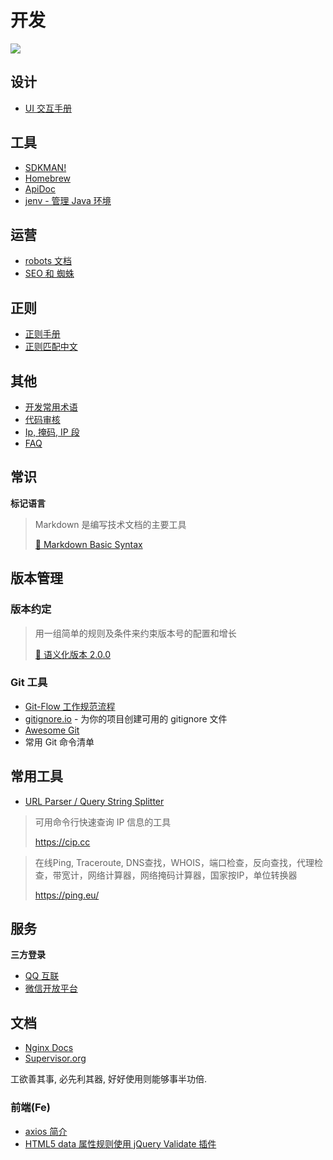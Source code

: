 # 开发

![](https://file.wulicode.com/doc/20230625/1687660314610.png)

## 设计

- [UI 交互手册](./design/pc-ui-interact.md)

## 工具

- [SDKMAN!](./tools/sdkman.md)
- [Homebrew](./tools/homebrew.md)
- [ApiDoc](./tools/apidoc.md)
- [jenv - 管理 Java 环境](./tools/jenv.md)

## 运营

- [robots 文档](./op/robots.md)
- [SEO 和 蜘蛛](./op/seo-and-crawler.md)

## 正则

- [正则手册](./regex/index.md)
- [正则匹配中文](./regex/zh-match.md)

## 其他

- [开发常用术语](./tech/knowledge.md)
- [代码审核](./tech/code-review.md)
- [Ip, 掩码, IP 段](./tech/ip-mask-range.md)
- [FAQ](./tech/faq.md)

## 常识

**标记语言**
> Markdown 是编写技术文档的主要工具
>
> [ 🔗 Markdown Basic Syntax](https://www.markdownguide.org/basic-syntax/)

## 版本管理

### 版本约定

> 用一组简单的规则及条件来约束版本号的配置和增长
>
> [ 🔗 语义化版本 2.0.0](https://semver.org/lang/zh-CN/)

### Git 工具

- [Git-Flow 工作规范流程](https://wulicode.com/develop/git-flow-intro.html)
- [gitignore.io](https://www.toptal.com/developers/gitignore) - 为你的项目创建可用的 gitignore 文件
- [Awesome Git](https://github.com/dictcp/awesome-git)
- 常用 Git 命令清单

## 常用工具

- [URL Parser / Query String Splitter](https://www.freeformatter.com/url-parser-query-string-splitter.html)

> 可用命令行快速查询 IP 信息的工具
>
> https://cip.cc

> 在线Ping, Traceroute, DNS查找，WHOIS，端口检查，反向查找，代理检查，带宽计，网络计算器，网络掩码计算器，国家按IP，单位转换器
>
> https://ping.eu/

## 服务

**三方登录**

- [QQ 互联](https://connect.qq.com)
- [微信开放平台](https://open.weixin.qq.com)

## 文档

- [Nginx Docs](https://docs.nginx.com)
- [Supervisor.org](http://supervisord.org)

工欲善其事, 必先利其器, 好好使用则能够事半功倍.

### 前端(Fe)

- [axios 简介](https://juejin.im/post/5a184108518825619a0260d7)
- [HTML5 data 属性规则使用 jQuery Validate 插件](https://juejin.im/post/5c511afc6fb9a049ef26fded)

